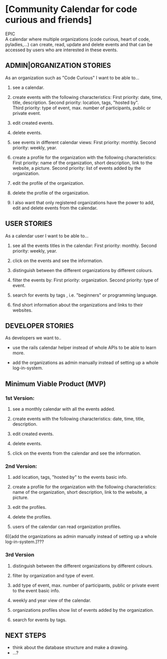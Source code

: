 # [Community Calendar for code curious and friends]


EPIC </br>
A calendar where multiple organizations (code curious, heart of code, pyladies,...) can create, read, update and delete events and that can be accessed by users who are interested in these events.


## ADMIN|ORGANIZATION STORIES </br>
As an organization such as "Code Curious" I want to be able to...

1) see a calendar.

2) create events with the following characteristics: 
   First priority: date, time, title, description.
   Second priority: location, tags, "hosted by".   
   Third priority: type of event, max. number of participants, public or private event.

3) edit created events.

4) delete events.

5) see events in different calendar views: 
    First priority: monthly.
    Second priority: weekly, year. 
    
6) create a profile for the organization with the following characteristics: 
    First priority: name of the organization, short description, link to the website, a picture.
    Second priority: list of events added by the organization.

7) edit the profile of the organization. 

8) delete the profile of the organization.
  
9) I also want that only registered organizations have the power to add, edit and delete events from the calendar.


## USER STORIES </br>
As a calendar user I want to be able to...

1) see all the events titles in the calendar: 
    First priority: monthly.
    Second priority: weekly, year.
    
2) click on the events and see the information.

3) distinguish between the different organizations by different colours.

4) filter the events by: 
    First priority: organization.
    Second priority: type of event. 

5) search for events by tags , i.e. "beginners" or programming language.

6) find short information about the organizations and links to their websites.


## DEVELOPER STORIES </br>
As developers we want to..

- use the rails calendar helper instead of whole APIs to be able to learn more.

- add the organizations as admin manually instead of setting up a whole log-in-system.


## Minimum Viable Product (MVP) </br>

### 1st Version:

1) see a monthly calendar with all the events added. 

2) create events with the following characteristics: date, time, title, description.

3) edit created events.

4) delete events.
    
5) click on the events from the calendar and see the information.

### 2nd Version:

1) add location, tags, "hosted by" to the events basic info.

2) create a profile for the organization with the following characteristics: name of the organization, short description, link to the website, a picture.

3) edit the profiles.

4) delete the profiles.

5) users of the calendar can read organization profiles. 

6)[add the organizations as admin manually instead of setting up a whole log-in-system.]???

### 3rd Version

1) distinguish between the different organizations by different colours.

2) filter by organization and type of event.

3) add type of event, max. number of participants, public or private event to the event basic info.

4) weekly and year view of the calendar.

5) organizations profiles show list of events added by the organization.

6) search for events by tags.


## NEXT STEPS </br>

- think about the database structure and make a drawing.
- ...?


